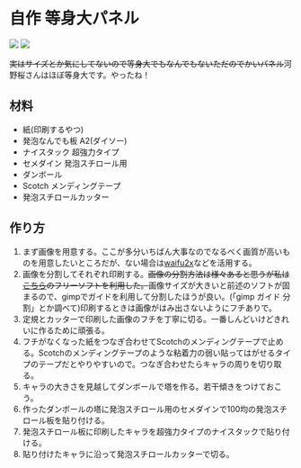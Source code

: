 # 自作 等身大パネル
<!--description
大きなパネルを作った話
description-->
<!--https://twitter.com/lnln_ch/status/1290158085382660097-->
<div class="subject-img">
<a href="https://pbs.twimg.com/media/EeeP8OJU8AQvgUT?format=jpg&name=large"><img src="https://pbs.twimg.com/media/EeeP8OJU8AQvgUT?format=jpg&name=small"></a>
<a href="https://pbs.twimg.com/media/EyHNDU4UUAMX2LX?format=jpg&name=orig"><img src="https://pbs.twimg.com/media/EyHNDU4UUAMX2LX?format=jpg&name=small"></a>
</div>


<del>実はサイズとか気にしてないので等身大でもなんでもないただのでかいパネル</del>河野桜さんはほぼ等身大です。やったね！


## 材料

- 紙(印刷するやつ)</li>
- 発泡なんでも板 A2(ダイソー)</li>
- ナイスタック 超強力タイプ</li>
- セメダイン 発泡スチロール用</li>
- ダンボール</li>
- Scotch メンディングテープ</li>
- 発泡スチロールカッター</li>


## 作り方

1. まず画像を用意する。ここが多分いちばん大事なのでなるべく画質が高いものを用意したいところだが、ない場合は<a href="http://waifu2x.udp.jp/" target="_blank">waifu2x</a>などを活用する。</li>
2. 画像を分割してそれぞれ印刷する。<del>画像の分割方法は様々あると思うが私は<a href="https://www.gigafree.net/tool/connect/bunketsu.html" target="_blank">こちら</a>のフリーソフトを利用した。</del>画像サイズが大きいと前述のソフトが固まるので、gimpでガイドを利用して分割したほうが良い。(「gimp ガイド 分割」とか調べて)印刷するときは画像がはみ出さないようにフチありで。</li>
3. 定規とカッターで印刷した画像のフチを丁寧に切る。一番しんどいけどきれいに作るために頑張る。</li>
4. フチがなくなった紙をつなぎ合わせてScotchのメンディングテープで止める。Scotchのメンディングテープのような粘着力の弱い貼ってはがせるタイプのテープだとやりやすいので。つなぎ合わせたらキャラの周りを切り取る。</li>
5. キャラの大きさを見越してダンボールで塔を作る。若干傾きをつけておこう。</li>
6. 作ったダンボールの塔に発泡スチロール用のセメダインで100均の発泡スチロール板を貼り付ける。</li>
7. 発泡スチロール板に印刷したキャラを超強力タイプのナイスタックで貼り付ける。</li>
8. 貼り付けたキャラに沿って発泡スチロールカッターで切る。</li>

